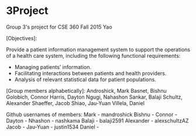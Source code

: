 ﻿# 3Project
Group 3's project for CSE 360 Fall 2015 Yao

[Objectives]:

Provide a patient information management
system to support the operations of a health
care system, including the following functional
requirements:

- Managing patients’ information.
- Facilitating interactions between patients and health
providers.
- Analysis of relevant statistical data for patient
populations.

[Group members alphabetically]:
Androshick, Mark
Basnet, Bishnu
Golobich, Connor
Harris, Dayton
Ngugi, Nahashon
Sankar, Balaji
Schultz, Alexander
Shaeffer, Jacob
Shiao, Jau-Yuan
Villela, Daniel

Github usernames of members:
Mark - mandroshick
Bishnu - 
Connor - 
Dayton - 
Nhashon - nashkama
Balaji - balaji2591
Alexander - alexschultzAZ
Jacob - 
Jau-Yuan - justin1534
Daniel - 
